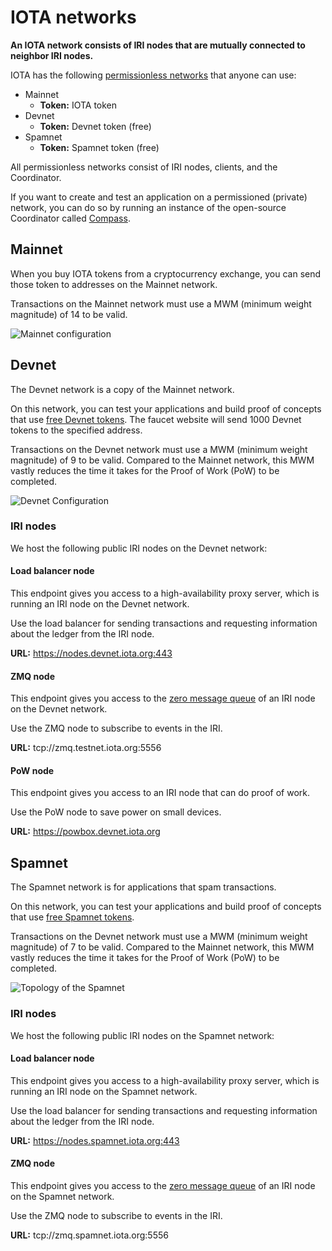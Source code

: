 # IOTA networks

**An IOTA network consists of IRI nodes that are mutually connected to neighbor IRI nodes.**

IOTA has the following [permissionless networks](concepts/what-is-dlt.md) that anyone can use:
* Mainnet
    - **Token:** IOTA token
* Devnet
    - **Token:** Devnet token (free)
* Spamnet
    - **Token:** Spamnet token (free)

All permissionless networks consist of IRI nodes, clients, and the Coordinator.

If you want to create and test an application on a permissioned (private) network, you can do so by running an instance of the open-source Coordinator called [Compass](root://compass/0.1/introduction/overview.md).

## Mainnet

When you buy IOTA tokens from a cryptocurrency exchange, you can send those token to addresses on the Mainnet network.

Transactions on the Mainnet network must use a MWM (minimum weight magnitude) of 14 to be valid.

![Mainnet configuration](https://i.imgur.com/HK4S62N.png)

## Devnet

The Devnet network is a copy of the Mainnet network.

On this network, you can test your applications and build proof of concepts that use [free Devnet tokens](https://faucet.devnet.iota.org). The faucet website will send 1000 Devnet tokens to the specified address.

Transactions on the Devnet network must use a MWM (minimum weight magnitude) of 9 to be valid. Compared to the Mainnet network, this MWM vastly reduces the time it takes for the Proof of Work (PoW) to be completed.

![Devnet Configuration](https://i.imgur.com/w2kGDKw.png)

### IRI nodes

We host the following public IRI nodes on the Devnet network:

#### Load balancer node

This endpoint gives you access to a high-availability proxy server, which is running an IRI node on the Devnet network.

Use the load balancer for sending transactions and requesting information about the ledger from the IRI node.

**URL:** https://nodes.devnet.iota.org:443

#### ZMQ node

This endpoint gives you access to the [zero message queue](root://iri/0.1/concepts/zero-message-queue.md) of an IRI node on the Devnet network.

Use the ZMQ node to subscribe to events in the IRI.

**URL:** tcp://zmq.testnet.iota.org:5556

#### PoW node

This endpoint gives you access to an IRI node that can do proof of work.

Use the PoW node to save power on small devices.

**URL:** https://powbox.devnet.iota.org

## Spamnet

The Spamnet network is for applications that spam transactions.

On this network, you can test your applications and build proof of concepts that use [free Spamnet tokens](https://faucet.spamnet.iota.org).

Transactions on the Devnet network must use a MWM (minimum weight magnitude) of 7 to be valid. Compared to the Mainnet network, this MWM vastly reduces the time it takes for the Proof of Work (PoW) to be completed.

![Topology of the Spamnet](https://i.imgur.com/VpEsA6i.png)

### IRI nodes

We host the following public IRI nodes on the Spamnet network:

#### Load balancer node

This endpoint gives you access to a high-availability proxy server, which is running an IRI node on the Spamnet network.

Use the load balancer for sending transactions and requesting information about the ledger from the IRI node.

**URL:** https://nodes.spamnet.iota.org:443

#### ZMQ node

This endpoint gives you access to the [zero message queue](root://iri/0.1/concepts/zero-message-queue.md) of an IRI node on the Spamnet network.

Use the ZMQ node to subscribe to events in the IRI.

**URL:** tcp://zmq.spamnet.iota.org:5556 
